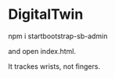 # DigitalTwin

npm i startbootstrap-sb-admin

and open index.html.

It trackes wrists, not fingers.
